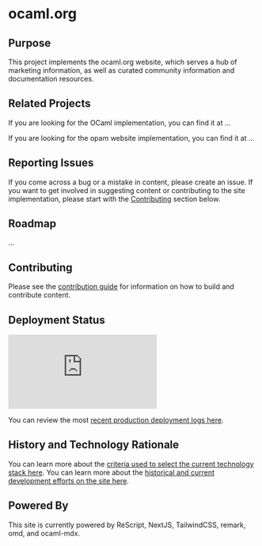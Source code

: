 # ocaml.org

## Purpose

This project implements the ocaml.org website, which serves a hub of marketing information, as well as curated community information and documentation resources.

## Related Projects

If you are looking for the OCaml implementation, you can find it at ...

If you are looking for the opam website implementation, you can find it at ...

## Reporting Issues

If you come across a bug or a mistake in content, please create an issue. If you want to get involved in suggesting content or contributing to the site implementation, please start with the [Contributing](#contributing) section below.

## Roadmap

...

## Contributing

Please see the [contribution guide](CONTRIBUTING.md) for information on how to
build and contribute content.

## Deployment Status


![Vercel](https://vercelbadge.vercel.app/api/ocaml/v3.ocaml.org)


You can review the most [recent production deployment logs here]().

## History and Technology Rationale 

You can learn more about the [criteria used to select the current technology stack here](). You can learn more about the [historical and current development efforts on the site here]().

## Powered By

This site is currently powered by ReScript, NextJS, TailwindCSS, remark, omd, and ocaml-mdx.
